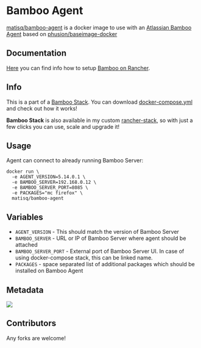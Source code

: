 # Bamboo Agent
[matisq/bamboo-agent](https://hub.docker.com/r/matisq/bamboo-agent/) is a docker image to use with an [Atlassian Bamboo Agent](https://www.atlassian.com/software/bamboo) based on [phusion/baseimage-docker](https://github.com/phusion/baseimage-docker)

## Documentation
[Here](https://github.com/matisku/bamboo-docker/blob/master/doc/README.md) you can find info how to setup [Bamboo on Rancher](https://github.com/matisku/bamboo-docker/blob/master/doc/README.md).

## Info
This is a part of a [Bamboo Stack](https://github.com/matisku/bamboo-docker). You can download [docker-compose.yml](https://github.com/matisku/bamboo-docker/blob/master/docker-compose.yml) and check out how it works!

**Bamboo Stack** is also available in my custom [rancher-stack](https://github.com/matisku/rancher-catalog), so with just a few clicks you can use, scale and upgrade it!

## Usage
Agent can connect to already running Bamboo Server:
```
docker run \
  -e AGENT_VERSION=5.14.0.1 \
  -e BAMBOO_SERVER=192.168.0.12 \
  -e BAMBOO_SERVER_PORT=8085 \
  -e PACKAGES="mc firefox" \
  matisq/bamboo-agent
```

## Variables
* `AGENT_VERSION` - This should match the version of Bamboo Server
* `BAMBOO_SERVER` - URL or IP of Bamboo Server where agent should be attached
* `BAMBOO_SERVER_PORT` - External port of Bamboo Server UI. In case of using docker-compose stack, this can be linked name.
* `PACKAGES` - space separated list of additional packages which should be installed on Bamboo Agent

## Metadata
[![](https://images.microbadger.com/badges/image/matisq/bamboo-agent.svg)](http://microbadger.com/images/matisq/bamboo-agent "Get your own image badge on microbadger.com")

## Contributors
Any forks are welcome!
